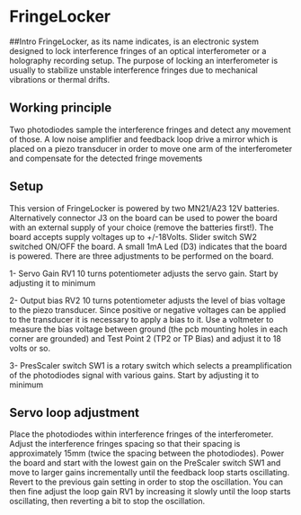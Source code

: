 # FringeLocker
##Intro
 FringeLocker, as its name indicates, is an electronic system designed to lock interference fringes of an optical interferometer or a holography recording setup.
 The purpose of locking an interferometer is usually to stabilize unstable interference fringes due to mechanical vibrations or thermal drifts.
 
## Working principle
Two photodiodes sample the interference fringes and detect any movement of those. 
A low noise amplifier and feedback loop drive a mirror which is placed on a piezo transducer in order to move one arm of the interferometer and compensate for the detected fringe movements

## Setup
This version of FringeLocker is powered by two MN21/A23 12V batteries. Alternatively connector J3 on the board can be used to power the board with an external supply of
your choice (remove the batteries first!). The board accepts supply voltages up to +/-18Volts. 
Slider switch SW2 switched ON/OFF the board. A small 1mA Led (D3) indicates that the board is powered. 
There are three adjustments to be performed on the board. 

1- Servo Gain
RV1 10 turns potentiometer adjusts the servo gain. Start by adjusting it to minimum

2- Output bias
RV2 10 turns potentiometer adjusts the level of bias voltage to the piezo transducer. Since positive or negative voltages can be applied to the transducer it is necessary to apply
a bias to it. Use a voltmeter to measure the bias voltage between ground (the pcb mounting holes in each corner are grounded) and Test Point 2 (TP2 or TP Bias) and adjust it to 18 volts or so.

3- PresScaler switch
SW1 is a rotary switch which selects a preamplification of the photodiodes signal with various gains. Start by adjusting it to minimum

## Servo loop adjustment
Place the photodiodes within interference fringes of the interferometer. Adjust the interference fringes spacing so that their spacing is approximately 15mm (twice the spacing between the photodiodes). 
Power the board and start with the lowest gain on the PreScaler switch SW1 and move to larger gains incrementally until the feedback loop starts oscillating.
Revert to the previous gain setting in order to stop the oscillation. You can then fine adjust the loop gain RV1 by increasing it slowly until the loop starts oscillating, then reverting a bit to stop the oscillation.


 
